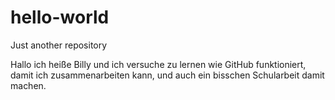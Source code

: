 # hello-world
Just another repository


Hallo ich heiße Billy und ich versuche zu lernen wie GitHub funktioniert, 
damit ich zusammenarbeiten kann, und auch ein bisschen Schularbeit damit machen.
